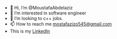 - 👋 Hi, I’m @MoustafaAbdelaziz
- 👀 I’m interested in software engineer
- 💞️ I’m looking to c++ jobs.
- 📫 How to reach me mostafazizo545@gmail.com
- This is my [LinkedIn](https://www.linkedin.com/in/moustafa-abdelaziz/)

<!---
MoustafaAbdelaziz/MoustafaAbdelaziz is a ✨ special ✨ repository because its `README.md` (this file) appears on your GitHub profile.
You can click the Preview link to take a look at your changes.
--->
